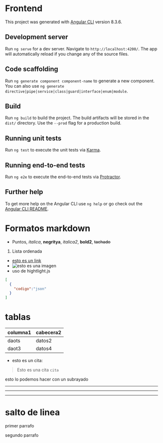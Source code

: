 # Frontend

This project was generated with [Angular CLI](https://github.com/angular/angular-cli) version 8.3.6.

## Development server

Run `ng serve` for a dev server. Navigate to `http://localhost:4200/`. The app will automatically reload if you change any of the source files.

## Code scaffolding

Run `ng generate component component-name` to generate a new component. You can also use `ng generate directive|pipe|service|class|guard|interface|enum|module`.

## Build

Run `ng build` to build the project. The build artifacts will be stored in the `dist/` directory. Use the `--prod` flag for a production build.

## Running unit tests

Run `ng test` to execute the unit tests via [Karma](https://karma-runner.github.io).

## Running end-to-end tests

Run `ng e2e` to execute the end-to-end tests via [Protractor](http://www.protractortest.org/).

## Further help

To get more help on the Angular CLI use `ng help` or go check out the [Angular CLI README](https://github.com/angular/angular-cli/blob/master/README.md).

# Formatos markdown
- Puntos, *italica*, **negritya**, _italica2_, __bold2__, ~~tachado~~
1. Lista ordenada
- [esto es un link](http://www.si.si) 
- ![esto es una imagen](http://www.img.fg.jpg)
- uso de hightlight.js
```JSON
[
  {
    "codigo":"json"
  }
]
```
# tablas
| columna1 | cabecera2 |
| -------- | --------- |
| daots | datos2 |
| daot3 | datos4 |

- esto es un cita: 
> Esto es una cita `cita`


esto lo podemos hacer con un subrayado

--- 

***
___
# salto de linea
primer parrafo

segundo parrafo
